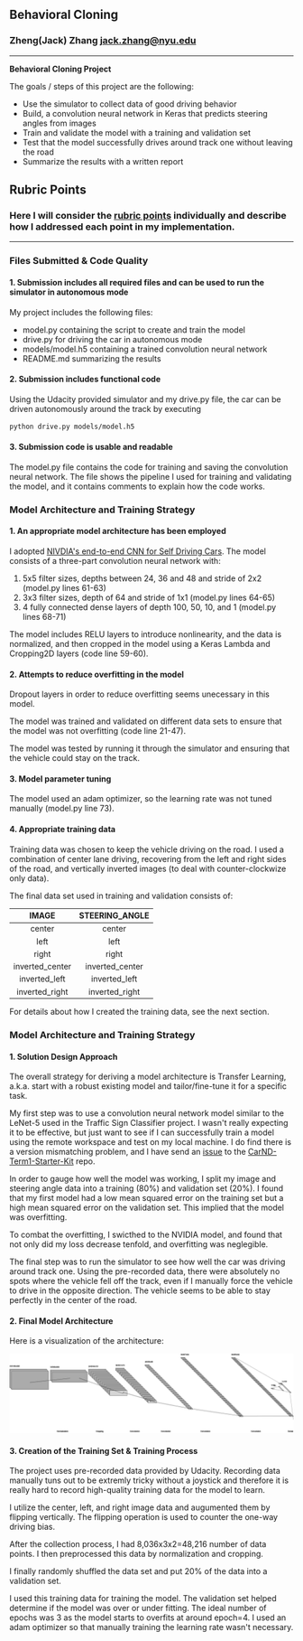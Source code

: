 ## Behavioral Cloning

### Zheng(Jack) Zhang jack.zhang@nyu.edu

---

**Behavioral Cloning Project**

The goals / steps of this project are the following:
* Use the simulator to collect data of good driving behavior
* Build, a convolution neural network in Keras that predicts steering angles from images
* Train and validate the model with a training and validation set
* Test that the model successfully drives around track one without leaving the road
* Summarize the results with a written report


[//]: # "Image References"

[image1]: ./writeup_images/nn.png "Model Visualization"
[image2]: ./writeup_images/placeholder.png "Grayscaling"
[image3]: ./writeup_images/placeholder_small.png "Recovery Image"
[image4]: ./writeup_images/placeholder_small.png "Recovery Image"
[image5]: ./writeup_images/placeholder_small.png "Recovery Image"
[image6]: ./writeup_images/placeholder_small.png "Normal Image"
[image7]: ./writeup_images/placeholder_small.png "Flipped Image"

## Rubric Points
### Here I will consider the [rubric points](https://review.udacity.com/#!/rubrics/432/view) individually and describe how I addressed each point in my implementation.  

---
### Files Submitted & Code Quality

#### 1. Submission includes all required files and can be used to run the simulator in autonomous mode

My project includes the following files:
* model.py containing the script to create and train the model
* drive.py for driving the car in autonomous mode
* models/model.h5 containing a trained convolution neural network 
* README.md summarizing the results

#### 2. Submission includes functional code
Using the Udacity provided simulator and my drive.py file, the car can be driven autonomously around the track by executing 
```sh
python drive.py models/model.h5
```

#### 3. Submission code is usable and readable

The model.py file contains the code for training and saving the convolution neural network. The file shows the pipeline I used for training and validating the model, and it contains comments to explain how the code works.

### Model Architecture and Training Strategy

#### 1. An appropriate model architecture has been employed

I adopted [NIVDIA's end-to-end CNN for Self Driving Cars](https://devblogs.nvidia.com/deep-learning-self-driving-cars/). The model consists of a three-part convolution neural network with:

1. 5x5 filter sizes, depths between 24, 36 and 48 and stride of 2x2 (model.py lines 61-63)
2. 3x3 filter sizes, depth of 64 and stride of 1x1 (model.py lines 64-65)
3. 4 fully connected dense layers of depth 100, 50, 10, and 1 (model.py lines 68-71)

The model includes RELU layers to introduce nonlinearity, and the data is normalized, and then cropped in the model using a Keras Lambda and Cropping2D layers (code line 59-60). 

#### 2. Attempts to reduce overfitting in the model

Dropout layers in order to reduce overfitting seems unecessary in this model. 

The model was trained and validated on different data sets to ensure that the model was not overfitting (code line 21-47). 

The model was tested by running it through the simulator and ensuring that the vehicle could stay on the track.

#### 3. Model parameter tuning

The model used an adam optimizer, so the learning rate was not tuned manually (model.py line 73).

#### 4. Appropriate training data

Training data was chosen to keep the vehicle driving on the road. I used a combination of center lane driving, recovering from the left and right sides of the road, and vertically inverted images (to deal with counter-clockwize only data).

The final data set used in training and validation consists of:

|      IMAGE      | STEERING_ANGLE  |
| :-------------: | :-------------: |
|     center      |     center      |
|      left       |      left       |
|      right      |      right      |
| inverted_center | inverted_center |
|  inverted_left  |  inverted_left  |
| inverted_right  | inverted_right  |



For details about how I created the training data, see the next section. 

### Model Architecture and Training Strategy

#### 1. Solution Design Approach

The overall strategy for deriving a model architecture is Transfer Learning, a.k.a. start with a robust existing model and tailor/fine-tune it for a specific task. 

My first step was to use a convolution neural network model similar to the LeNet-5 used in the Traffic Sign Classifier project. I wasn't really expecting it to be effective, but just want to see if I can successfully train a model using the remote workspace and test on my local machine. I do find there is a version mismatching problem, and I have send an [issue](https://github.com/udacity/CarND-Term1-Starter-Kit/issues/114) to the [CarND-Term1-Starter-Kit](https://github.com/udacity/CarND-Term1-Starter-Kit) repo.

In order to gauge how well the model was working, I split my image and steering angle data into a training (80%) and validation set (20%). I found that my first model had a low mean squared error on the training set but a high mean squared error on the validation set. This implied that the model was overfitting. 

To combat the overfitting, I swicthed to the NVIDIA model, and found that not only did my loss decrease tenfold, and overfitting was neglegible.

The final step was to run the simulator to see how well the car was driving around track one. Using the pre-recorded data, there were absolutely no spots where the vehicle fell off the track, even if I manually force the vehicle to drive in the opposite direction. The vehicle seems to be able to stay perfectly in the center of the road. 

#### 2. Final Model Architecture

Here is a visualization of the architecture:

![alt text][image1]

#### 3. Creation of the Training Set & Training Process

The project uses pre-recorded data provided by Udacity. Recording data manually tuns out to be extremly tricky without a joystick and therefore it is really hard to record high-quality training data for the model to learn. 

I utilize the center, left,  and right image data and augumented them by flipping vertically. The flipping operation is used to counter the one-way driving bias.

After the collection process, I had 8,036x3x2=48,216 number of data points. I then preprocessed this data by normalization and cropping.


I finally randomly shuffled the data set and put 20% of the data into a validation set. 

I used this training data for training the model. The validation set helped determine if the model was over or under fitting. The ideal number of epochs was 3 as the model starts to overfits at around epoch=4. I used an adam optimizer so that manually training the learning rate wasn't necessary.
